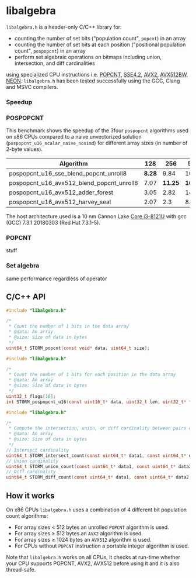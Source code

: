 # libalgebra

```libalgebra.h``` is a header-only C/C++ library for:
* counting the number of set bits ("population count", `popcnt`) in an array
* counting the number of set bits at each position ("positional population count", `pospopcnt`) in an array
* perform set algebraic operations on bitmaps including union, intersection, and diff cardinalities

using specialized CPU instructions i.e.
[POPCNT](https://en.wikipedia.org/wiki/SSE4#POPCNT_and_LZCNT),
[SSE4.2](https://en.wikipedia.org/wiki/SSE4#SSE4.2),
[AVX2](https://en.wikipedia.org/wiki/Advanced_Vector_Extensions),
[AVX512BW](https://en.wikipedia.org/wiki/Advanced_Vector_Extensions),
[NEON](https://en.wikipedia.org/wiki/ARM_architecture#Advanced_SIMD_.28NEON.29).
```libalgebra.h``` has been tested successfully using the GCC,
Clang and MSVC compilers.

### Speedup

### POSPOPCNT

This benchmark shows the speedup of the 3four `pospopcnt` algorithms used on x86 CPUs compared to a naive unvectorized solution (`pospopcnt_u16_scalar_naive_nosimd`) for different array sizes (in number of 2-byte values). 

| Algorithm                         | 128  | 256   | 512   | 1024  | 2048  | 4096  | 8192  | 65536  |
|-----------------------------------|------|-------|-------|-------|-------|-------|-------|--------|
| pospopcnt_u16_sse_blend_popcnt_unroll8    | **8.28** | 9.84  | 10.55 | 11    | 11.58 | 11.93 | 12.13 | 12.28  |
| pospopcnt_u16_avx512_blend_popcnt_unroll8 | 7.07 | **11.25** | **16.21** | 21    | 25.49 | 27.91 | 29.73 | 31.55  |
| pospopcnt_u16_avx512_adder_forest        | 3.05 | 2.82  | 14.53 | **23.13** | **34.37** | 44.91 | 52.78 | 61.68  |
| pospopcnt_u16_avx512_harvey_seal          | 2.07 | 2.3   | 8.21  | 15.41 | 28.17 | **49.14** | **76.11** | **138.71** |

The host architecture used is a 10 nm Cannon Lake [Core i3-8121U](https://ark.intel.com/content/www/us/en/ark/products/136863/intel-core-i3-8121u-processor-4m-cache-up-to-3-20-ghz.html) with gcc (GCC) 7.3.1 20180303 (Red Hat 7.3.1-5).

### POPCNT

stuff

### Set algebra

same performance regardless of operator

## C/C++ API

```C
#include "libalgebra.h"

/*
 * Count the number of 1 bits in the data array
 * @data: An array
 * @size: Size of data in bytes
 */
uint64_t STORM_popcnt(const void* data, uint64_t size);
```

```C
#include "libalgebra.h"

/*
 * Count the number of 1 bits for each position in the data array
 * @data: An array
 * @size: Size of data in bytes
 */
uint32_t flags[16];
int STORM_pospopcnt_u16(const uint16_t* data, uint32_t len, uint32_t* flags);
```

```C
#include "libalgebra.h"

/*
 * Compute the intersection, union, or diff cardinality between pairs of bitmaps
 * @data: An array
 * @size: Size of data in bytes
 */
// Intersect cardinality
uint64_t STORM_intersect_count(const uint64_t* data1, const uint64_t* data2, const uint32_t n_len);
// Union cardinality
uint64_t STORM_union_count(const uint64_t* data1, const uint64_t* data2, const uint32_t n_len);
// Diff cardinality
uint64_t STORM_diff_count(const uint64_t* data1, const uint64_t* data2, const uint32_t n_len);
```

## How it works

On x86 CPUs ```libalgebra.h``` uses a combination of 4 different bit
population count algorithms:

* For array sizes < 512 bytes an unrolled ```POPCNT``` algorithm
is used.
* For array sizes ≥ 512 bytes an ```AVX2``` algorithm is used.
* For array sizes ≥ 1024 bytes an ```AVX512``` algorithm is used.
* For CPUs without ```POPCNT``` instruction a portable 
integer algorithm is used.

Note that ```libalgebra.h``` works on all CPUs, it checks at run-time
whether your CPU supports POPCNT, AVX2, AVX512 before using it
and it is also thread-safe.